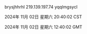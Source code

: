 brysjhhrhl 219.139.197.74 yqqlmgsycl

2024年 11月 02日 星期六 20:40:02 CST

2024年 11月 02日 星期六 12:40:02 GMT
